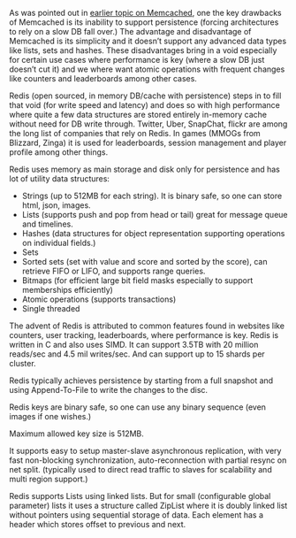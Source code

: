 As was pointed out in [earlier topic on Memcached](caching-memcached.html), one the key drawbacks of Memcached is its inability to support persistence (forcing architectures to rely on a slow DB fall over.) The advantage and disadvantage of Memcached is its simplicity and it doesn’t support any advanced data types like lists, sets and hashes. These disadvantages bring in a void especially for certain use cases where performance is key (where a slow DB just doesn’t cut it) and we where want atomic operations with frequent changes like counters and leaderboards among other cases.

Redis (open sourced, in memory DB/cache with persistence) steps in to fill that void (for write speed and latency) and does so with high performance where quite a few data structures are stored entirely in-memory cache without need for DB write through. Twitter, Uber, SnapChat, flickr are among the long list of companies that rely on Redis. In games (MMOGs from Blizzard, Zinga) it is used for leaderboards, session management and player profile among other things.

Redis uses memory as main storage and disk only for persistence and has lot of utility data structures:

* Strings (up to 512MB for each string). It is binary safe, so one can store html, json, images.
* Lists (supports push and pop from head or tail) great for message queue and timelines.
* Hashes (data structures for object representation supporting operations on individual fields.)
* Sets
* Sorted sets (set with value and score and sorted by the score), can retrieve FIFO or LIFO, and supports range queries.
* Bitmaps (for efficient large bit field masks especially to support memberships efficiently)
* Atomic operations (supports transactions)
* Single threaded 

The advent of Redis is attributed to common features found in websites like counters, user tracking, leaderboards, where performance is key. Redis is written in C and also uses SIMD. It can support 3.5TB with 20 million reads/sec and 4.5 mil writes/sec. And can support up to 15 shards per cluster.

Redis typically achieves persistence by starting from a full snapshot and using Append-To-File to write the changes to the disc.

Redis keys are binary safe, so one can use any binary sequence (even images if one wishes.)

Maximum allowed key size is 512MB.

It supports easy to setup master-slave asynchronous replication, with very fast non-blocking synchronization, auto-reconnection with partial resync on net split. (typically used to direct read traffic to slaves for scalability and multi region support.)

Redis supports Lists using linked lists. But for small (configurable global parameter) lists it uses a structure called ZipList where it is doubly linked list without pointers using sequential storage of data. Each element has a header which stores offset to previous and next.
